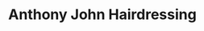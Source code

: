 ---
title: "Anthony John Hairdressing"
url: /newport/anthony-john-hairdressing/
shop: hairdresser
---